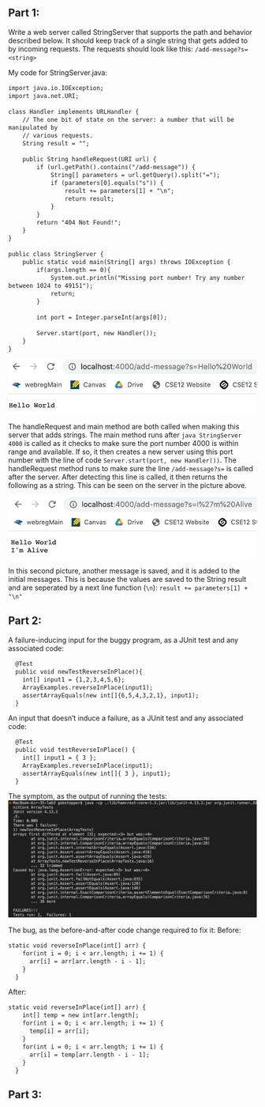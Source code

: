 Part 1:
- 
Write a web server called StringServer that supports the path and behavior described below. It should keep track of a single string that gets added to by incoming requests. The requests should look like this: `/add-message?s=<string>`

My code for StringServer.java:
````
import java.io.IOException;
import java.net.URI;

class Handler implements URLHandler {
    // The one bit of state on the server: a number that will be manipulated by
    // various requests.
    String result = "";

    public String handleRequest(URI url) {
        if (url.getPath().contains("/add-message")) {
            String[] parameters = url.getQuery().split("=");
            if (parameters[0].equals("s")) {
                result += parameters[1] + "\n";
                return result;
            }
        }
        return "404 Not Found!";
    }
}

public class StringServer {
    public static void main(String[] args) throws IOException {
        if(args.length == 0){
            System.out.println("Missing port number! Try any number between 1024 to 49151");
            return;
        }

        int port = Integer.parseInt(args[0]);

        Server.start(port, new Handler());
    }
}
````

![](FirstLine.png)

The handleRequest and main method are both called when making this server that adds strings. 
The main method runs after `java StringServer 4000` is called as it checks to make sure the port number 4000 is within range and available. If so, it then creates a new server using this port number with the line of code `Server.start(port, new Handler())`.
The handleRequest method runs to make sure the line `/add-message?s=` is called after the server. After detecting this line is called, it then returns the following as a string. This can be seen on the server in the picture above.



![](SecondLine.png)

In this second picture, another message is saved, and it is added to the initial messages. This is because the values are saved to the String result and are seperated by a next line function (`\n`): `result += parameters[1] + "\n"`


Part 2:
- 

A failure-inducing input for the buggy program, as a JUnit test and any associated code:
````
  @Test
  public void newTestReverseInPlace(){
    int[] input1 = {1,2,3,4,5,6};
    ArrayExamples.reverseInPlace(input1);
    assertArrayEquals(new int[]{6,5,4,3,2,1}, input1);
  }
````

An input that doesn’t induce a failure, as a JUnit test and any associated code: 
````
  @Test 
  public void testReverseInPlace() {
    int[] input1 = { 3 };
    ArrayExamples.reverseInPlace(input1);
    assertArrayEquals(new int[]{ 3 }, input1);
  }
````

The symptom, as the output of running the tests:
![](SymptomLab3.png)

The bug, as the before-and-after code change required to fix it:
Before:
````
static void reverseInPlace(int[] arr) {
    for(int i = 0; i < arr.length; i += 1) {
      arr[i] = arr[arr.length - i - 1];
    }
  }
````

After:
````
static void reverseInPlace(int[] arr) {
    int[] temp = new int[arr.length];
    for(int i = 0; i < arr.length; i += 1) {
      temp[i] = arr[i];
    }
    for(int i = 0; i < arr.length; i += 1) {
      arr[i] = temp[arr.length - i - 1];
    }
  }
````
Part 3:
- 



